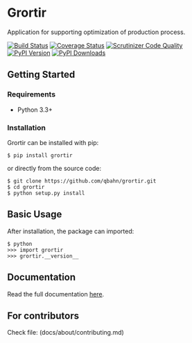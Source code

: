 # Grortir

Application for supporting optimization of production process.

[![Build Status](http://img.shields.io/travis/qbahn/grortir/master.svg)](https://travis-ci.org/qbahn/grortir)
[![Coverage Status](http://img.shields.io/coveralls/qbahn/grortir/master.svg)](https://coveralls.io/r/qbahn/grortir)
[![Scrutinizer Code Quality](http://img.shields.io/scrutinizer/g/qbahn/grortir.svg)](https://scrutinizer-ci.com/g/qbahn/grortir/?branch=master)
[![PyPI Version](http://img.shields.io/pypi/v/Grortir.svg)](https://pypi.python.org/pypi/Grortir)
[![PyPI Downloads](http://img.shields.io/pypi/dm/Grortir.svg)](https://pypi.python.org/pypi/Grortir)

## Getting Started

### Requirements

* Python 3.3+

### Installation

Grortir can be installed with pip:

```
$ pip install grortir
```

or directly from the source code:

```
$ git clone https://github.com/qbahn/grortir.git
$ cd grortir
$ python setup.py install
```

## Basic Usage

After installation, the package can imported:

```
$ python
>>> import grortir
>>> grortir.__version__
```

## Documentation

Read the full documentation [here](http://qbahn.github.io/grortir).

## For contributors
Check file:
(docs/about/contributing.md)

